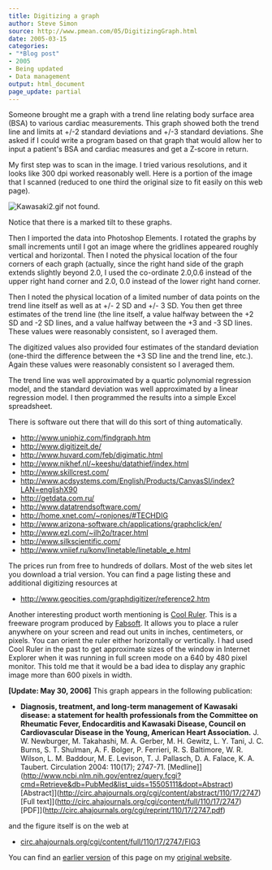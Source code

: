 ```yaml
---
title: Digitizing a graph
author: Steve Simon
source: http://www.pmean.com/05/DigitizingGraph.html
date: 2005-03-15
categories:
- "*Blog post"
- 2005
- Being updated
- Data management
output: html_document
page_update: partial
---
```

Someone brought me a graph with a trend line relating body surface
area (BSA) to various cardiac measurements. This graph showed both the
trend line and limits at +/-2 standard deviations and +/-3 standard
deviations. She asked if I could write a program based on that graph
that would allow her to input a patient's BSA and cardiac measures
and get a Z-score in return.

My first step was to scan in the image. I tried various resolutions,
and it looks like 300 dpi worked reasonably well. Here is a portion of
the image that I scanned (reduced to one third the original size to
fit easily on this web page).

![Kawasaki2.gif not found.](http://www.pmean.com/new-images/05/DigitizingGraph01.png)

Notice that there is a marked tilt to these graphs.

Then I imported the data into Photoshop Elements. I rotated the graphs
by small increments until I got an image where the gridlines appeared
roughly vertical and horizontal. Then I noted the physical location of
the four corners of each graph (actually, since the right hand side of
the graph extends slightly beyond 2.0, I used the co-ordinate 2.0,0.6
instead of the upper right hand corner and 2.0, 0.0 instead of the
lower right hand corner.

Then I noted the physical location of a limited number of   data points
on the trend line itself as well as at +/- 2 SD and +/- 3 SD. You then
get three estimates of the trend line (the line itself, a value
halfway between the +2 SD and -2 SD lines, and a value halfway between
the +3 and -3 SD lines. These values were reasonably consistent, so I
averaged them.

The digitized values also provided four estimates of the standard
deviation (one-third the difference between the +3 SD line and the
trend line, etc.). Again these values were reasonably consistent so I
averaged them.

The trend line was well approximated by a quartic polynomial
regression model, and the standard deviation was well approximated by
a linear regression model. I then programmed the results into a simple
Excel spreadsheet.

There is software out there that will do this sort of thing
automatically.

- <http://www.uniphiz.com/findgraph.htm>
- <http://www.digitizeit.de/>
- <http://www.huvard.com/feb/digimatic.html>
- <http://www.nikhef.nl/~keeshu/datathief/index.html>
- <http://www.skillcrest.com/>
- <http://www.acdsystems.com/English/Products/CanvasSI/index?LAN=englishX90>
- <http://getdata.com.ru/>
- <http://www.datatrendsoftware.com/>
- <http://home.xnet.com/~ronjones/#TECHDIG>
- <http://www.arizona-software.ch/applications/graphclick/en/>
- <http://www.ezl.com/~ilh2o/tracer.html>
- <http://www.silkscientific.com/>
- <http://www.vniief.ru/konv/linetable/linetable_e.html>

The prices run from free to hundreds of dollars. Most of the web sites
let you download a trial version. You can find a page listing these
and additional digitizing resources at

- <http://www.geocities.com/graphdigitizer/reference2.htm>

Another interesting product worth mentioning is [Cool
Ruler](http://www.fabsoft.com/products/ruler/ruler.html). This is a
freeware program produced by
[Fabsoft](http://www.fabsoft.com/index.html). It allows you to place a
ruler anywhere on your screen and read out units in inches,
centimeters, or pixels. You can orient the ruler either horizontally
or vertically. I had used Cool Ruler in the past to get approximate
sizes of the window in Internet Explorer when it was running in full
screen mode on a 640 by 480 pixel monitor. This told me that it would
be a bad idea to display any graphic image more than 600 pixels in
width.

**[Update: May 30, 2006]** This graph appears in the following
publication:

- **Diagnosis, treatment, and long-term management of Kawasaki
disease: a statement for health professionals from the Committee
on Rheumatic Fever, Endocarditis and Kawasaki Disease, Council on
Cardiovascular Disease in the Young, American Heart Association.**
J. W. Newburger, M. Takahashi, M. A. Gerber, M. H. Gewitz, L. Y.
Tani, J. C. Burns, S. T. Shulman, A. F. Bolger, P. Ferrieri, R. S.
Baltimore, W. R. Wilson, L. M. Baddour, M. E. Levison, T. J.
Pallasch, D. A. Falace, K. A. Taubert. Circulation 2004: 110(17);
2747-71.
[Medline]](http://www.ncbi.nlm.nih.gov/entrez/query.fcgi?cmd=Retrieve&db=PubMed&list_uids=15505111&dopt=Abstract)
[Abstract]](http://circ.ahajournals.org/cgi/content/abstract/110/17/2747)
[Full
text]](http://circ.ahajournals.org/cgi/content/full/110/17/2747)
[PDF]](http://circ.ahajournals.org/cgi/reprint/110/17/2747.pdf)

and the figure itself is on the web at

- [circ.ahajournals.org/cgi/content/full/110/17/2747/FIG3](http://circ.ahajournals.org/cgi/content/full/110/17/2747/FIG3)

You can find an [earlier version][sim1] of this page on my [original website][sim2].


[sim1]: http://www.pmean.com/05/DigitizingGraph.html
[sim2]: http://www.pmean.com/original_site.html
